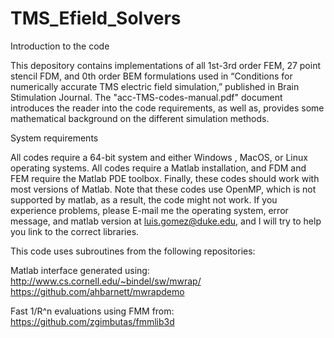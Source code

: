 # TMS_Efield_Solvers
Introduction to the code

This depository contains implementations of all 1st-3rd order FEM, 27 point stencil FDM, and 0th order BEM formulations used in “Conditions for numerically accurate TMS electric field simulation,” published in Brain Stimulation Journal. The "acc-TMS-codes-manual.pdf" document introduces the reader into the code requirements, as well as, provides some mathematical background on the different simulation methods.

System requirements

All codes require a 64-bit system and either Windows , MacOS, or Linux operating systems. All codes require a Matlab installation, and FDM and FEM require the Matlab PDE toolbox. Finally, these codes should work with most versions of Matlab. Note that these codes use OpenMP, which is not supported by matlab, as a result, the code might not work. If you experience problems, please E-mail me the operating system, error message, and matlab version at luis.gomez@duke.edu, and I will try to help you link to the correct libraries.

This code uses subroutines from the following repositories:

Matlab interface generated using:
http://www.cs.cornell.edu/~bindel/sw/mwrap/
https://github.com/ahbarnett/mwrapdemo

Fast 1/R^n evaluations using FMM from:
https://github.com/zgimbutas/fmmlib3d
